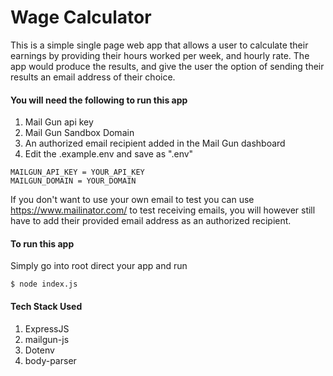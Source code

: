 # Wage Calculator

This is a simple single page web app that allows a user to calculate their earnings by providing their hours worked per week, and hourly rate. The app would produce the results, and give the user the option of sending their results an email address of their choice.

#### You will need the following to run this app
1. Mail Gun api key
2. Mail Gun Sandbox Domain
3. An authorized email recipient added in the Mail Gun dashboard
4. Edit the .example.env and save as ".env"
```
MAILGUN_API_KEY = YOUR_API_KEY
MAILGUN_DOMAIN = YOUR_DOMAIN
```

If you don't want to use your own email to test you can use https://www.mailinator.com/ to test receiving emails, you will however still have to add their provided email address as an authorized recipient.

#### To run this app
Simply go into root direct your app and run
```
$ node index.js
```

#### Tech Stack Used

1. ExpressJS
2. mailgun-js
3. Dotenv
4. body-parser
